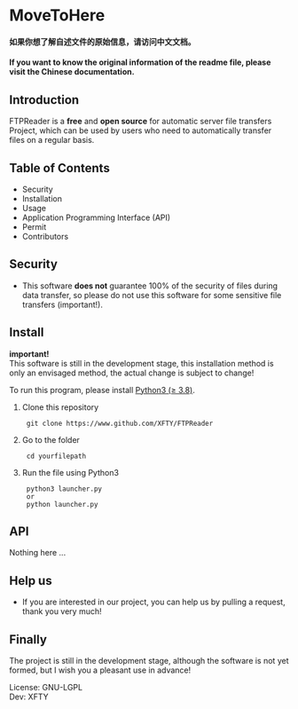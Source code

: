 # MoveToHere
#### 如果你想了解自述文件的原始信息，请访问中文文档。
#### If you want to know the original information of the readme file, please visit the Chinese documentation. 
## Introduction
FTPReader is a **free** and **open source** for automatic server file  transfers
Project, which can be used by users who need to automatically transfer files on a regular basis.
## Table of Contents
 - Security
 - Installation
 - Usage
 - Application Programming Interface (API)
 - Permit
 - Contributors
## Security
 - This software **does not** guarantee 100% of the security of files during data transfer, so please do not use this software for some sensitive file transfers (important!).
## Install
**important!**  
This software is still in the development stage, this installation method is only an envisaged method, the actual change is subject to change!

To run this program, please install [Python3 (≥ 3.8)](https://www.python.org/downloads).  

1. Clone this repository
        
        git clone https://www.github.com/XFTY/FTPReader

2. Go to the folder  

        cd yourfilepath

3. Run the file using Python3

        python3 launcher.py
        or
        python launcher.py

## API
Nothing here ... 

## Help us
- If you are interested in our project, you can help us by pulling a request, thank you very much!

## Finally
The project is still in the development stage, although the software is not yet formed, but I wish you a pleasant use in advance!  

License: GNU-LGPL  
Dev: XFTY

